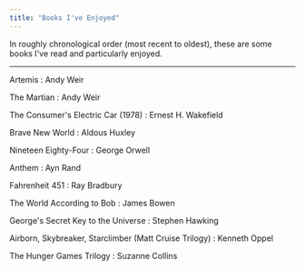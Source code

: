 ```yaml
---
title: "Books I've Enjoyed"
---
```

In roughly chronological order (most recent to oldest), these are some books I've read and particularly enjoyed.

---
Artemis
: Andy Weir

The Martian
: Andy Weir

The Consumer's Electric Car (1978)
: Ernest H. Wakefield

Brave New World
: Aldous Huxley

Nineteen Eighty-Four
: George Orwell

Anthem
: Ayn Rand

Fahrenheit 451
: Ray Bradbury

The World According to Bob
: James Bowen

George's Secret Key to the Universe
: Stephen Hawking

Airborn, Skybreaker, Starclimber (Matt Cruise Trilogy)
: Kenneth Oppel

The Hunger Games Trilogy
: Suzanne Collins